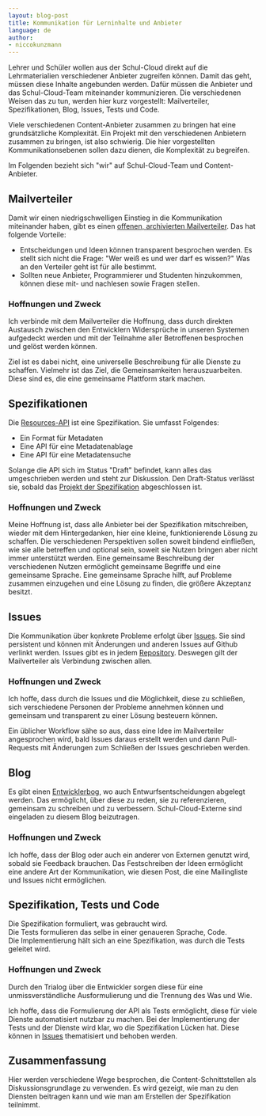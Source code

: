 ```yaml
---
layout: blog-post
title: Kommunikation für Lerninhalte und Anbieter
language: de
author:
- niccokunzmann
---
```


Lehrer und Schüler wollen aus der Schul-Cloud direkt auf die Lehrmaterialien
verschiedener Anbieter zugreifen können.
Damit das geht, müssen diese Inhalte angebunden werden.
Dafür müssen die Anbieter und das Schul-Cloud-Team miteinander kommunizieren.
Die verschiedenen Weisen das zu tun, werden hier kurz vorgestellt:
Mailverteiler, Spezifikationen, Blog, Issues, Tests und Code.

<!-- more -->

Viele verschiedenen Content-Anbieter zusammen zu bringen hat eine grundsätzliche
Komplexität.
Ein Projekt mit den verschiedenen Anbietern zusammen zu bringen,
ist also schwierig.
Die hier vorgestellten Kommunikationsebenen sollen dazu dienen,
die Komplexität zu begreifen.


Im Folgenden bezieht sich "wir" auf Schul-Cloud-Team und Content-Anbieter.


## Mailverteiler

Damit wir einen niedrigschwelligen Einstieg in die Kommunikation miteinander
haben, gibt es einen [offenen, archivierten Mailverteiler][mailverteiler].
Das hat folgende Vorteile:

- Entscheidungen und Ideen können transparent besprochen werden. Es stellt sich
  nicht die Frage: "Wer weiß es und wer darf es wissen?" Was an den Verteiler
  geht ist für alle bestimmt.
- Sollten neue Anbieter, Programmierer und Studenten hinzukommen, können diese
  mit- und nachlesen sowie Fragen stellen.

### Hoffnungen und Zweck

Ich verbinde mit dem Mailverteiler die Hoffnung, dass durch direkten Austausch
zwischen den Entwicklern Widersprüche in unseren Systemen aufgedeckt werden
und mit der Teilnahme aller Betroffenen besprochen und gelöst werden können.

Ziel ist es dabei nicht, eine universelle Beschreibung für alle Dienste zu schaffen.
Vielmehr ist das Ziel, die Gemeinsamkeiten herauszuarbeiten.
Diese sind es, die eine gemeinsame Plattform stark machen.


## Spezifikationen

Die [Resources-API][resources-api] ist eine Spezifikation.
Sie umfasst Folgendes:

- Ein Format für Metadaten
- Eine API für eine Metadatenablage
- Eine API für eine Metadatensuche

Solange die API sich im Status "Draft" befindet, kann alles das umgeschrieben werden
und steht zur Diskussion. Den Draft-Status verlässt sie, sobald
das [Projekt der Spezifikation][project] abgeschlossen ist.

### Hoffnungen und Zweck

Meine Hoffnung ist, dass alle Anbieter bei der Spezifikation mitschreiben, 
wieder mit dem Hintergedanken, hier eine kleine, funktionierende Lösung zu schaffen.
Die verschiedenen Perspektiven sollen soweit bindend einfließen, wie sie alle
betreffen und optional sein, soweit sie Nutzen bringen aber nicht immer unterstützt werden.
Eine gemeinsame Beschreibung der verschiedenen Nutzen ermöglicht gemeinsame Begriffe und
eine gemeinsame Sprache.
Eine gemeinsame Sprache hilft, auf Probleme zusammen einzugehen und eine Lösung zu finden,
die größere Akzeptanz besitzt.

## Issues

Die Kommunikation über konkrete Probleme erfolgt über [Issues][issues]. 
Sie sind persistent und können mit Änderungen und anderen Issues auf Github verlinkt werden.
Issues gibt es in jedem [Repository][repos].
Deswegen gilt der Mailverteiler als Verbindung zwischen allen.


### Hoffnungen und Zweck

Ich hoffe, dass durch die Issues und die Möglichkeit, diese zu schließen, 
sich verschiedene Personen der Probleme annehmen können und gemeinsam und
transparent zu einer Lösung besteuern können.

Ein üblicher Workflow sähe so aus, dass eine Idee im Mailverteiler angesprochen wird,
bald Issues daraus erstellt werden und dann Pull-Requests mit Änderungen
zum Schließen der Issues geschrieben werden.

## Blog

Es gibt einen [Entwicklerbog][blog], wo auch Entwurfsentscheidungen abgelegt werden.
Das ermöglicht, über diese zu reden, sie zu referenzieren, gemeinsam zu schreiben und zu verbessern.
Schul-Cloud-Externe sind eingeladen zu diesem Blog beizutragen.

### Hoffnungen und Zweck

Ich hoffe, dass der Blog oder auch ein anderer von Externen genutzt wird, sobald sie Feedback brauchen.
Das Festschreiben der Ideen ermöglicht eine andere Art der Kommunikation, wie diesen
Post, die eine Mailingliste und Issues nicht ermöglichen.

## Spezifikation, Tests und Code

Die Spezifikation formuliert, was gebraucht wird.  
Die Tests formulieren das selbe in einer genaueren Sprache, Code.  
Die Implementierung hält sich an eine Spezifikation, was durch die Tests geleitet wird.

### Hoffnungen und Zweck

Durch den Trialog über die Entwickler sorgen diese für eine unmissverständliche
Ausformulierung und die Trennung des Was und Wie.

Ich hoffe, dass die Formulierung der API als Tests ermöglicht, diese für viele
Dienste automatisiert nutzbar zu machen.
Bei der Implementierung der Tests und der Dienste wird klar, wo die Spezifikation
Lücken hat.
Diese können in [Issues][issues] thematisiert und behoben werden.

## Zusammenfassung

Hier werden verschiedene Wege besprochen, die Content-Schnittstellen
als Diskussionsgrundlage zu verwenden.
Es wird gezeigt, wie man zu den Diensten beitragen kann und wie man
am Erstellen der Spezifikation teilnimmt.


[mailverteiler]: https://lists.hpi.uni-potsdam.de/listinfo/schul-cloud-content-dienste-offen
[resources-api]: https://github.com/schul-cloud/resources-api-v1
[project]: https://github.com/schul-cloud/resources-api-v1/projects/1
[issues]: https://github.com/schul-cloud/resources-api-v1/issues
[repos]: https://github.com/schul-cloud/
[blog]: https://schul-cloud.github.io/dev
